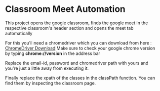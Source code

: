 # Classroom Meet Automation

This project opens the google classroom, finds the google meet in the respective classroom's header section and opens the meet tab automatically

For this you'll need a chromedriver which you can download from here : [ChromeDriver Download](https://chromedriver.chromium.org/downloads) 
Make sure to check your google chrome version by typing **chrome://version** in the address bar

Replace the email-id, password and chromedriver path with yours and you're just a little away from executing it.

Finally replace the xpath of the classes in the classPath function. You can find them by inspecting the classroom page.